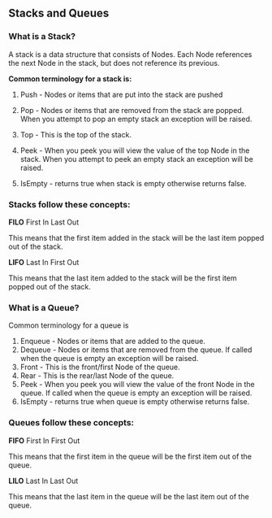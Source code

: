 ## Stacks and Queues

### What is a Stack?

A stack is a data structure that consists of Nodes. Each Node references the next Node in the stack, but does not reference its previous.

**Common terminology for a stack is:**

 1. Push - Nodes or items that are put into the stack are pushed

 2. Pop - Nodes or items that are removed from the stack are popped. When you attempt to pop an empty stack an exception will be raised.

 3. Top - This is the top of the stack.

 4. Peek - When you peek you will view the value of the top Node in the stack. When you attempt to peek an empty stack an exception will be raised.

 5. IsEmpty - returns true when stack is empty otherwise returns false.


### Stacks follow these concepts:

**FILO**
First In Last Out

This means that the first item added in the stack will be the last item popped out of the stack.

**LIFO**
Last In First Out

This means that the last item added to the stack will be the first item popped out of the stack.

### What is a Queue?
Common terminology for a queue is

 1. Enqueue - Nodes or items that are added to the queue.
 2. Dequeue - Nodes or items that are removed from the queue. If called when the queue is empty an exception will be raised.
 3. Front - This is the front/first Node of the queue.
 4. Rear - This is the rear/last Node of the queue.
 5. Peek - When you peek you will view the value of the front Node in the queue. If called when the queue is empty an exception will be raised.
 6. IsEmpty - returns true when queue is empty otherwise returns false.

### Queues follow these concepts: 

**FIFO**
First In First Out

This means that the first item in the queue will be the first item out of the queue.

**LILO**
Last In Last Out

This means that the last item in the queue will be the last item out of the queue.
